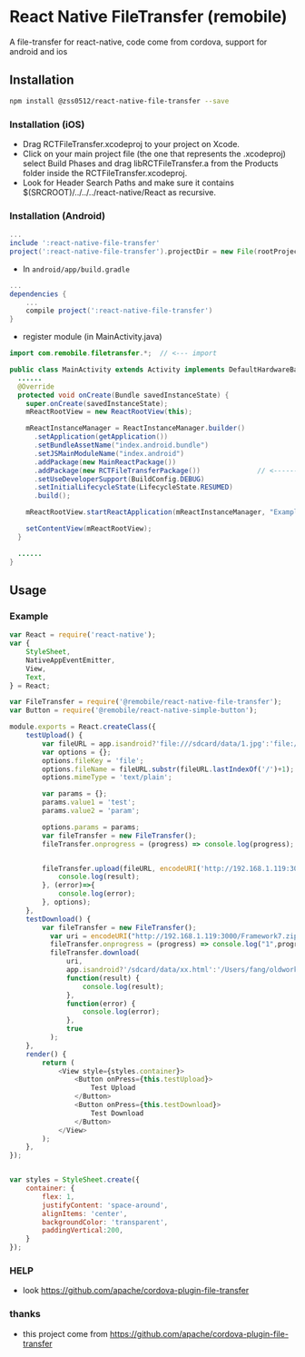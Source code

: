 # React Native FileTransfer (remobile)
A file-transfer for react-native, code come from cordova, support for android and ios

## Installation
```sh
npm install @zss0512/react-native-file-transfer --save
```

### Installation (iOS)
* Drag RCTFileTransfer.xcodeproj to your project on Xcode.
* Click on your main project file (the one that represents the .xcodeproj) select Build Phases and drag libRCTFileTransfer.a from the Products folder inside the RCTFileTransfer.xcodeproj.
* Look for Header Search Paths and make sure it contains $(SRCROOT)/../../../react-native/React as recursive.

### Installation (Android)
```gradle
...
include ':react-native-file-transfer'
project(':react-native-file-transfer').projectDir = new File(rootProject.projectDir, '../node_modules/@remobile/react-native-file-transfer/android')
```

* In `android/app/build.gradle`

```gradle
...
dependencies {
    ...
    compile project(':react-native-file-transfer')
}
```

* register module (in MainActivity.java)

```java
import com.remobile.filetransfer.*;  // <--- import

public class MainActivity extends Activity implements DefaultHardwareBackBtnHandler {
  ......
  @Override
  protected void onCreate(Bundle savedInstanceState) {
    super.onCreate(savedInstanceState);
    mReactRootView = new ReactRootView(this);

    mReactInstanceManager = ReactInstanceManager.builder()
      .setApplication(getApplication())
      .setBundleAssetName("index.android.bundle")
      .setJSMainModuleName("index.android")
      .addPackage(new MainReactPackage())
      .addPackage(new RCTFileTransferPackage())              // <------ add here
      .setUseDeveloperSupport(BuildConfig.DEBUG)
      .setInitialLifecycleState(LifecycleState.RESUMED)
      .build();

    mReactRootView.startReactApplication(mReactInstanceManager, "ExampleRN", null);

    setContentView(mReactRootView);
  }

  ......
}
```

## Usage

### Example
```js
var React = require('react-native');
var {
    StyleSheet,
    NativeAppEventEmitter,
    View,
    Text,
} = React;

var FileTransfer = require('@remobile/react-native-file-transfer');
var Button = require('@remobile/react-native-simple-button');

module.exports = React.createClass({
    testUpload() {
        var fileURL = app.isandroid?'file:///sdcard/data/1.jpg':'file:///Users/fang/node/test/post.js';
        var options = {};
        options.fileKey = 'file';
        options.fileName = fileURL.substr(fileURL.lastIndexOf('/')+1);
        options.mimeType = 'text/plain';

        var params = {};
        params.value1 = 'test';
        params.value2 = 'param';

        options.params = params;
        var fileTransfer = new FileTransfer();
        fileTransfer.onprogress = (progress) => console.log(progress);


        fileTransfer.upload(fileURL, encodeURI('http://192.168.1.119:3000/upload'),(result)=>{
            console.log(result);
        }, (error)=>{
            console.log(error);
        }, options);
    },
    testDownload() {
        var fileTransfer = new FileTransfer();
          var uri = encodeURI("http://192.168.1.119:3000/Framework7.zip");
          fileTransfer.onprogress = (progress) => console.log("1",progress.loaded+'/'+progress.total);
          fileTransfer.download(
              uri,
              app.isandroid?'/sdcard/data/xx.html':'/Users/fang/oldwork/client/server/xx.zip',
              function(result) {
                  console.log(result);
              },
              function(error) {
                  console.log(error);
              },
              true
          );
    },
    render() {
        return (
            <View style={styles.container}>
                <Button onPress={this.testUpload}>
                    Test Upload
                </Button>
                <Button onPress={this.testDownload}>
                    Test Download
                </Button>
            </View>
        );
    },
});


var styles = StyleSheet.create({
    container: {
        flex: 1,
        justifyContent: 'space-around',
        alignItems: 'center',
        backgroundColor: 'transparent',
        paddingVertical:200,
    }
});
```

### HELP
* look https://github.com/apache/cordova-plugin-file-transfer


### thanks
* this project come from https://github.com/apache/cordova-plugin-file-transfer
